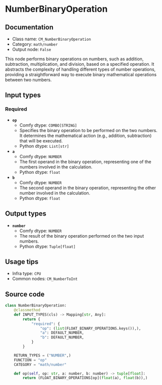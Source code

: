 # NumberBinaryOperation
## Documentation
- Class name: `CM_NumberBinaryOperation`
- Category: `math/number`
- Output node: `False`

This node performs binary operations on numbers, such as addition, subtraction, multiplication, and division, based on a specified operation. It abstracts the complexity of handling different types of number operations, providing a straightforward way to execute binary mathematical operations between two numbers.
## Input types
### Required
- **`op`**
    - Comfy dtype: `COMBO[STRING]`
    - Specifies the binary operation to be performed on the two numbers. It determines the mathematical action (e.g., addition, subtraction) that will be executed.
    - Python dtype: `List[str]`
- **`a`**
    - Comfy dtype: `NUMBER`
    - The first operand in the binary operation, representing one of the numbers involved in the calculation.
    - Python dtype: `float`
- **`b`**
    - Comfy dtype: `NUMBER`
    - The second operand in the binary operation, representing the other number involved in the calculation.
    - Python dtype: `float`
## Output types
- **`number`**
    - Comfy dtype: `NUMBER`
    - The result of the binary operation performed on the two input numbers.
    - Python dtype: `Tuple[float]`
## Usage tips
- Infra type: `CPU`
- Common nodes: `CM_NumberToInt`


## Source code
```python
class NumberBinaryOperation:
    @classmethod
    def INPUT_TYPES(cls) -> Mapping[str, Any]:
        return {
            "required": {
                "op": (list(FLOAT_BINARY_OPERATIONS.keys()),),
                "a": DEFAULT_NUMBER,
                "b": DEFAULT_NUMBER,
            }
        }

    RETURN_TYPES = ("NUMBER",)
    FUNCTION = "op"
    CATEGORY = "math/number"

    def op(self, op: str, a: number, b: number) -> tuple[float]:
        return (FLOAT_BINARY_OPERATIONS[op](float(a), float(b)),)

```
